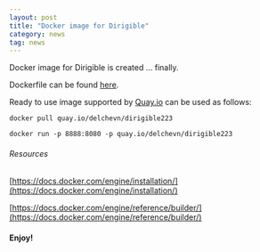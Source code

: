 ```yaml
---
layout: post
title: "Docker image for Dirigible"
category: news
tag: news
---
```

Docker image for Dirigible is created ... finally.

Dockerfile can be found [here](https://github.com/eclipse/dirigible/blob/master/org.eclipse.dirigible/org.eclipse.dirigible.parent/releng/docker/Dockerfile).

Ready to use image supported by [Quay.io](http://quay.io) can be used as follows:

	docker pull quay.io/delchevn/dirigible223

	docker run -p 8888:8080 -p quay.io/delchevn/dirigible223

###### Resources

[https://docs.docker.com/engine/installation/](https://docs.docker.com/engine/installation/)

[https://docs.docker.com/engine/reference/builder/](https://docs.docker.com/engine/reference/builder/)

#### Enjoy!
